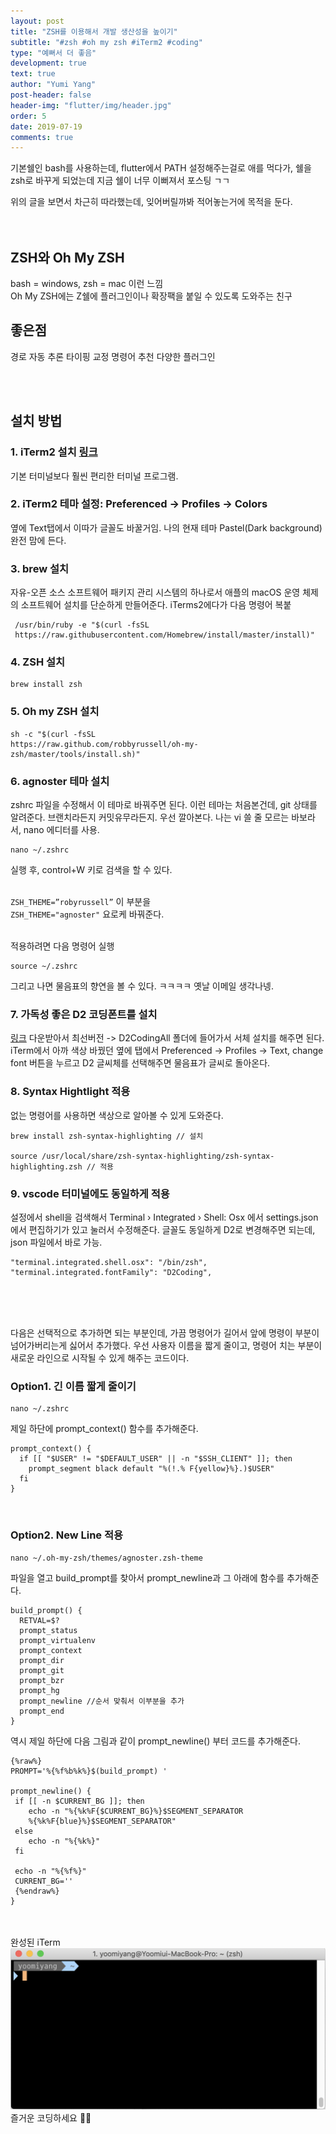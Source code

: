 ```yaml
---
layout: post
title: "ZSH를 이용해서 개발 생산성을 높이기"
subtitle: "#zsh #oh my zsh #iTerm2 #coding"
type: "예뻐서 더 좋음"
development: true
text: true
author: "Yumi Yang"
post-header: false
header-img: "flutter/img/header.jpg"
order: 5
date: 2019-07-19
comments: true
---
```


기본쉘인 bash를 사용하는데, flutter에서 PATH 설정해주는걸로 애를 먹다가, 쉘을 zsh로 바꾸게 되었는데 지금 쉘이 너무 이뻐져서 포스팅 ㄱㄱ

위의 글을 보면서 차근히 따라했는데, 잊어버릴까봐 적어놓는거에 목적을 둔다.
<br/><br/><br/>

## ZSH와 Oh My ZSH

bash = windows, zsh = mac 이런 느낌<br/>
Oh My ZSH에는 Z쉘에 플러그인이나 확장팩을 붙일 수 있도록 도와주는 친구

## 좋은점

경로 자동 추론
타이핑 교정
명령어 추천
다양한 플러그인

<br/><br/>

## 설치 방법

### 1. iTerm2 설치 [링크](https://www.iterm2.com/?source=post_page---------------------------)

기본 터미널보다 훨씬 편리한 터미널 프로그램.

### 2. iTerm2 테마 설정: Preferenced -> Profiles -> Colors

옆에 Text탭에서 이따가 글꼴도 바꿀거임.
나의 현재 테마 Pastel(Dark background) 완전 맘에 든다.

### 3. brew 설치

자유-오픈 소스 소프트웨어 패키지 관리 시스템의 하나로서 애플의 macOS 운영 체제의 소프트웨어 설치를 단순하게 만들어준다.
iTerms2에다가 다음 명령어 복붙

```
 /usr/bin/ruby -e "$(curl -fsSL
 https://raw.githubusercontent.com/Homebrew/install/master/install)"
```

### 4. ZSH 설치

```
brew install zsh
```

### 5. Oh my ZSH 설치

```
sh -c "$(curl -fsSL
https://raw.github.com/robbyrussell/oh-my-zsh/master/tools/install.sh)"
```

### 6. agnoster 테마 설치

zshrc 파일을 수정해서 이 테마로 바꿔주면 된다. 이런 테마는 처음본건데, git 상태를 알려준다. 브랜치라든지 커밋유무라든지. 우선 깔아본다.
나는 vi 쓸 줄 모르는 바보라서, nano 에디터를 사용.

```
nano ~/.zshrc
```

실행 후, control+W 키로 검색을 할 수 있다. <br/><br/>

`ZSH_THEME=”robyrussell”` 이 부분을<br/>
`ZSH_THEME="agnoster"` 요로케 바꿔준다.
<br/><br/>

적용하려면 다음 명령어 실행

```
source ~/.zshrc
```

그리고 나면 물음표의 향연을 볼 수 있다. ㅋㅋㅋㅋ 옛날 이메일 생각나넹.
<br/>

### 7. 가독성 좋은 D2 코딩폰트를 설치

[링크](https://github.com/naver/d2codingfont) 다운받아서 최선버전 -> D2CodingAll 폴더에 들어가서 서체 설치를 해주면 된다.
iTerm에서 아까 색상 바꿨던 옆에 탭에서 Preferenced -> Profiles -> Text, change font 버튼을 누르고 D2 글씨체를 선택해주면 물음표가 글씨로 돌아온다.

### 8. Syntax Hightlight 적용

없는 명령어를 사용하면 색상으로 알아볼 수 있게 도와준다.

```
brew install zsh-syntax-highlighting // 설치

source /usr/local/share/zsh-syntax-highlighting/zsh-syntax-highlighting.zsh // 적용
```

### 9. vscode 터미널에도 동일하게 적용

설정에서 shell을 검색해서
Terminal › Integrated › Shell: Osx 에서 settings.json에서 편집하기가 있고 눌러서 수정해준다.
글꼴도 동일하게 D2로 변경해주면 되는데, json 파일에서 바로 가능.

```
"terminal.integrated.shell.osx": "/bin/zsh",
"terminal.integrated.fontFamily": "D2Coding",
```

<br/><br/><br/>

다음은 선택적으로 추가하면 되는 부분인데, 가끔 명령어가 길어서 앞에 명령이 부분이 넘어가버리는게 싫어서 추가했다.
우선 사용자 이름을 짧게 줄이고, 명령어 치는 부분이 새로운 라인으로 시작될 수 있게 해주는 코드이다.

### Option1. 긴 이름 짧게 줄이기

```
nano ~/.zshrc
```

제일 하단에 prompt_context() 함수를 추가해준다.

```
prompt_context() {
  if [[ "$USER" != "$DEFAULT_USER" || -n "$SSH_CLIENT" ]]; then
    prompt_segment black default "%(!.% F{yellow}%}.)$USER"
  fi
}
```

<br/>

### Option2. New Line 적용

```
nano ~/.oh-my-zsh/themes/agnoster.zsh-theme
```

파일을 열고 build_prompt를 찾아서 prompt_newline과 그 아래에 함수를 추가해준다.

```
build_prompt() {
  RETVAL=$?
  prompt_status
  prompt_virtualenv
  prompt_context
  prompt_dir
  prompt_git
  prompt_bzr
  prompt_hg
  prompt_newline //순서 맞춰서 이부분을 추가
  prompt_end
}
```

역시 제일 하단에 다음 그림과 같이 prompt_newline() 부터 코드를 추가해준다. <br/>

```
{%raw%}
PROMPT='%{%f%b%k%}$(build_prompt) '

prompt_newline() {
 if [[ -n $CURRENT_BG ]]; then
    echo -n "%{%k%F{$CURRENT_BG}%}$SEGMENT_SEPARATOR
    %{%k%F{blue}%}$SEGMENT_SEPARATOR"
 else
    echo -n "%{%k%}"
 fi

 echo -n "%{%f%}"
 CURRENT_BG=''
 {%endraw%}
}
```

<br/><br/>
완성된 iTerm
![prom2](img/prom2.png)
즐거운 코딩하세요 👍🏻

